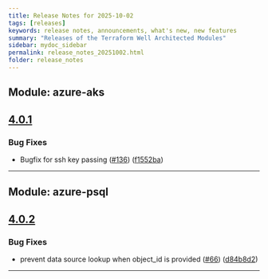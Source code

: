 ```yaml
---
title: Release Notes for 2025-10-02
tags: [releases]
keywords: release notes, announcements, what's new, new features
summary: "Releases of the Terraform Well Architected Modules"
sidebar: mydoc_sidebar
permalink: release_notes_20251002.html
folder: release_notes
---
```


## Module: azure-aks
## [4.0.1](https://github.com/CloudNationHQ/terraform-azure-aks/releases/tag/v4.0.1)


### Bug Fixes

* Bugfix for ssh key passing ([#136](https://github.com/CloudNationHQ/terraform-azure-aks/issues/136)) ([f1552ba](https://github.com/CloudNationHQ/terraform-azure-aks/commit/f1552bad6770262b9f7bea52e490be2ac1a93319))

---

## Module: azure-psql
## [4.0.2](https://github.com/CloudNationHQ/terraform-azure-psql/releases/tag/v4.0.2)


### Bug Fixes

* prevent data source lookup when object_id is provided ([#66](https://github.com/CloudNationHQ/terraform-azure-psql/issues/66)) ([d84b8d2](https://github.com/CloudNationHQ/terraform-azure-psql/commit/d84b8d274bb7eff1d59c2b78ae5a263c0ab50e82))

---

